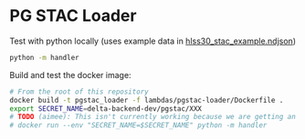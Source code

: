 # PG STAC Loader

Test with python locally (uses example data in [hlss30_stac_example.ndjson](./hlss30_stac_example.ndjson))

```bash
python -m handler
```

Build and test the docker image:

```bash
# From the root of this repository
docker build -t pgstac_loader -f lambdas/pgstac-loader/Dockerfile .
export SECRET_NAME=delta-backend-dev/pgstac/XXX
# TODO (aimee): This isn't currently working because we are getting an import error for boto3
# docker run --env "SECRET_NAME=$SECRET_NAME" python -m handler
```
